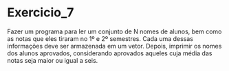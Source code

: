 # Exercicio_7
Fazer um programa para ler um conjunto de N nomes de alunos, bem como as notas que eles tiraram no 1º e 2º semestres.
Cada uma dessas informações deve ser armazenada em um vetor. Depois, imprimir os nomes dos alunos aprovados,
considerando aprovados aqueles cuja média das notas seja maior ou igual a seis.
